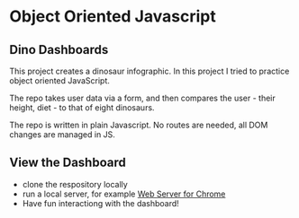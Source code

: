# Object Oriented Javascript 

## Dino Dashboards

This project creates a dinosaur infographic. In this project I tried to practice object oriented JavaScript.

The repo takes user data via a form, and then compares the user - their height, diet - to that of eight dinosaurs. 

The repo is written in plain Javascript. No routes are needed, all DOM changes are managed in JS.

## View the Dashboard

- clone the respository locally
- run a local server, for example [Web Server for Chrome](https://chrome.google.com/webstore/detail/web-server-for-chrome/ofhbbkphhbklhfoeikjpcbhemlocgigb/related?hl=en)
- Have fun interactiong with the dashboard!